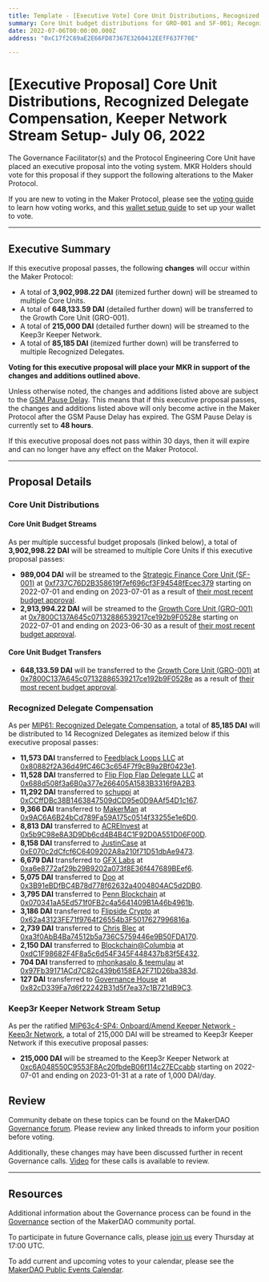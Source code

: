 ```yaml
---
title: Template - [Executive Vote] Core Unit Distributions, Recognized Delegate Compensation, Keeper Network Stream Setup - July 06, 2022
summary: Core Unit budget distributions for GRO-001 and SF-001; Recognized Delegate compensation for June 2022; Keep3r Keeper Network stream setup.
date: 2022-07-06T00:00:00.000Z
address: "0xC17f2C69aE2E66FD87367E3260412EEfF637F70E"

---
```

# [Executive Proposal]  Core Unit Distributions, Recognized Delegate Compensation, Keeper Network Stream Setup- July 06, 2022

The Governance Facilitator(s) and the Protocol Engineering Core Unit have placed an executive proposal into the voting system. MKR Holders should vote for this proposal if they support the following alterations to the Maker Protocol.

If you are new to voting in the Maker Protocol, please see the [voting guide](https://community-development.makerdao.com/en/learn/governance/how-voting-works/) to learn how voting works, and this [wallet setup guide](https://community-development.makerdao.com/en/learn/governance/voting-setup/) to set up your wallet to vote.

---

## Executive Summary

If this executive proposal passes, the following **changes** will occur within the Maker Protocol:
- A total of **3,902,998.22 DAI** (itemized further down) will be streamed to multiple Core Units.
- A total of **648,133.59 DAI** (detailed further down) will be transferred to the Growth Core Unit (GRO-001).
- A total of **215,000 DAI** (detailed further down) will be streamed to the Keep3r Keeper Network.
- A total of **85,185 DAI** (itemized further down) will be transferred to multiple Recognized Delegates.

**Voting for this executive proposal will place your MKR in support of the changes and additions outlined above.**

Unless otherwise noted, the changes and additions listed above are subject to the [GSM Pause Delay](https://manual.makerdao.com/parameter-index/core/param-gsm-pause-delay). This means that if this executive proposal passes, the changes and additions listed above will only become active in the Maker Protocol after the GSM Pause Delay has expired. The GSM Pause Delay is currently set to **48 hours**.

If this executive proposal does not pass within 30 days, then it will expire and can no longer have any effect on the Maker Protocol.

---

## Proposal Details

### Core Unit Distributions

#### Core Unit Budget  Streams

As per multiple successful budget proposals (linked below), a total of **3,902,998.22 DAI** will be streamed to multiple Core Units if this executive proposal passes:

- **989,004 DAI** will be streamed to the [Strategic Finance Core Unit (SF-001)](https://mips.makerdao.com/mips/details/MIP39c2SP27) at [0xf737C76D2B358619f7ef696cf3F94548fEcec379](https://etherscan.io/address/0xf737C76D2B358619f7ef696cf3F94548fEcec379) starting on 2022-07-01 and ending on 2023-07-01 as a result of [their most recent budget approval](https://vote.makerdao.com/polling/QmVMc78Z).
- **2,913,994.22 DAI** will be streamed to the [Growth Core Unit (GRO-001)](https://mips.makerdao.com/mips/details/MIP39c2SP4) at [0x7800C137A645c07132886539217ce192b9F0528e](https://etherscan.io/address/0x7800C137A645c07132886539217ce192b9F0528e) starting on 2022-07-01 and ending on 2023-06-30 as a result of [their most recent budget approval](https://vote.makerdao.com/polling/QmdMkg2N).

#### Core Unit Budget Transfers

- **648,133.59  DAI** will be transferred to the [Growth Core Unit (GRO-001)](https://mips.makerdao.com/mips/details/MIP39c2SP4) at [0x7800C137A645c07132886539217ce192b9F0528e](https://etherscan.io/address/0x7800C137A645c07132886539217ce192b9F0528e) as a result of [their most recent budget approval](https://vote.makerdao.com/polling/QmdMkg2N).


### Recognized Delegate Compensation

As per [MIP61: Recognized Delegate Compensation](https://mips.makerdao.com/mips/details/MIP61), a total of **85,185 DAI** will be distributed to 14 Recognized Delegates as itemized below if this executive proposal passes:

- **11,573 DAI** transferred to [Feedblack Loops LLC](https://vote.makerdao.com/address/0x845b36e1e4f41a361dd711bda8ea239bf191fe95) at [0x80882f2A36d49fC46C3c654F7f9cB9a2Bf0423e1](https://etherscan.io/address/0x80882f2A36d49fC46C3c654F7f9cB9a2Bf0423e1).
- **11,528 DAI** transferred to [Flip Flop Flap Delegate LLC](https://vote.makerdao.com/address/0xaf8aa6846539033eaf0c3ca4c9c7373e370e039b) at [0x688d508f3a6B0a377e266405A1583B3316f9A2B3](https://etherscan.io/address/0x688d508f3a6B0a377e266405A1583B3316f9A2B3).
- **11,292 DAI** transferred to [schuppi](https://vote.makerdao.com/address/0xb21e535fb349e4ef0520318acfe589e174b0126b) at [0xCCffDBc38B1463847509dCD95e0D9AAf54D1c167](https://etherscan.io/address/0xCCffDBc38B1463847509dCD95e0D9AAf54D1c167).
- **9,366 DAI** transferred to [MakerMan](https://vote.makerdao.com/address/0x22d5294a23d49294bf11d9db8beda36e104ad9b3) at [0x9AC6A6B24bCd789Fa59A175c0514f33255e1e6D0](https://etherscan.io/address/0x9AC6A6B24bCd789Fa59A175c0514f33255e1e6D0).
- **8,813 DAI** transferred to [ACREInvest](https://vote.makerdao.com/address/0x4d3ac33ab1dd7b0f352b8e590fe8b62c4c39ead5) at [0x5b9C98e8A3D9Db6cd4B4B4C1F92D0A551D06F00D](https://etherscan.io/address/0x5b9C98e8A3D9Db6cd4B4B4C1F92D0A551D06F00D).
- **8,158 DAI** transferred to [JustinCase](https://vote.makerdao.com/address/0xcdb792c14391f7115ba77a7cd27f724fc9ea2091) at [0xE070c2dCfcf6C6409202A8a210f71D51dbAe9473](https://etherscan.io/address/0xE070c2dCfcf6C6409202A8a210f71D51dbAe9473).
- **6,679 DAI** transferred to [GFX Labs](https://vote.makerdao.com/address/0xf60d7a62c98f65480725255e831de531efe3fe14) at [0xa6e8772af29b29B9202a073f8E36f447689BEef6](https://etherscan.io/address/0xa6e8772af29b29B9202a073f8E36f447689BEef6).
- **5,075 DAI** transferred to [Doo](https://vote.makerdao.com/address/0x8804d391472126da56b9a560aef6c6d5aaa7607b) at [0x3B91eBDfBC4B78d778f62632a4004804AC5d2DB0](https://etherscan.io/address/0x3B91eBDfBC4B78d778f62632a4004804AC5d2DB0).
- **3,795 DAI** transferred to [Penn Blockchain](https://vote.makerdao.com/address/0x7ddb50a5b15aea7e7cf9ac8e55a7f9fd9d05ecc6) at [0x070341aA5Ed571f0FB2c4a5641409B1A46b4961b](https://etherscan.io/address/0x070341aA5Ed571f0FB2c4a5641409B1A46b4961b).
- **3,186 DAI** transferred to [Flipside Crypto](https://vote.makerdao.com/address/0x84b05b0a30b6ae620f393d1037f217e607ad1b96) at [0x62a43123FE71f9764f26554b3F5017627996816a](https://etherscan.io/address/0x62a43123FE71f9764f26554b3F5017627996816a).
- **2,739 DAI** transferred to [Chris Blec](https://vote.makerdao.com/address/0x2c511d932c5a6fe4071262d49bfc018cfbaaa1f5) at [0xa3f0AbB4Ba74512b5a736C5759446e9B50FDA170](https://etherscan.io/address/0xa3f0AbB4Ba74512b5a736C5759446e9B50FDA170).
- **2,150 DAI** transferred to [Blockchain@Columbia](https://vote.makerdao.com/address/0xb8df77c3bd57761bd0c55d2f873d3aa89b3da8b7) at [0xdC1F98682F4F8a5c6d54F345F448437b83f5E432](https://etherscan.io/address/0xdC1F98682F4F8a5c6d54F345F448437b83f5E432).
- **704 DAI** transferred to [mhonkasalo & teemulau](https://vote.makerdao.com/address/0xaa19f47e6acb02df88efa9f023f2a38412069902) at [0x97Fb39171ACd7C82c439b6158EA2F71D26ba383d](https://etherscan.io/address/0x97Fb39171ACd7C82c439b6158EA2F71D26ba383d).
- **127 DAI** transferred to [Governance House](https://vote.makerdao.com/address/0x4e314eba76c3062140ad196e4ffd34485e33c5f5) at [0x82cD339Fa7d6f22242B31d5f7ea37c1B721dB9C3](https://etherscan.io/address/0x82cD339Fa7d6f22242B31d5f7ea37c1B721dB9C3).


### Keep3r Keeper Network Stream Setup

As per the ratified [MIP63c4-SP4: Onboard/Amend Keeper Network - Keep3r Network](https://mips.makerdao.com/mips/details/MIP63c4SP4), a total of 215,000 DAI will be streamed to Keep3r Keeper Network if this executive proposal passes:

- **215,000 DAI** will be streamed to the Keep3r Keeper Network at [0xc6A048550C9553F8Ac20fbdeB06f114c27ECcabb](https://etherscan.io/address/0xc6A048550C9553F8Ac20fbdeB06f114c27ECcabb) starting on 2022-07-01 and ending on 2023-01-31 at a rate of 1,000 DAI/day.

## Review

Community debate on these topics can be found on the MakerDAO [Governance forum](https://forum.makerdao.com/). Please review any linked threads to inform your position before voting.

Additionally, these changes may have been discussed further in recent Governance calls. [Video](https://www.youtube.com/playlist?list=PLLzkWCj8ywWNq5-90-Id6VPSsrk4OWVan) for these calls is available to review.

---

## Resources

Additional information about the Governance process can be found in the [Governance](https://community-development.makerdao.com/en/learn/governance) section of the MakerDAO community portal.

To participate in future Governance calls, please [join us](https://github.com/makerdao/community/tree/master/governance/governance-and-risk-meetings) every Thursday at 17:00 UTC.

To add current and upcoming votes to your calendar, please see the [MakerDAO Public Events Calendar](https://calendar.google.com/calendar/embed?src=makerdao.com_3efhm2ghipksegl009ktniomdk%40group.calendar.google.com&ctz=UTC&mode=week&showCalendars=0&showPrint=0).
